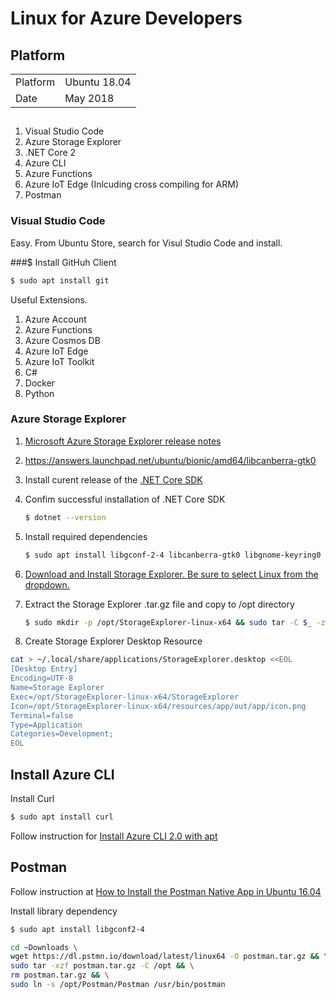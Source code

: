 # Linux for Azure Developers

## Platform

|||
|----|---|
|Platform| Ubuntu 18.04|
|Date|May 2018|

##

1. Visual Studio Code 
2. Azure Storage Explorer
3. .NET Core 2
4. Azure CLI
4. Azure Functions
5. Azure IoT Edge (Inlcuding cross compiling for ARM)
6. Postman


### Visual Studio Code

Easy. From Ubuntu Store, search for Visul Studio Code and install.

###$ Install GitHuh Client

```bash
$ sudo apt install git
```



Useful Extensions.

1. Azure Account
1. Azure Functions
1. Azure Cosmos DB
2. Azure IoT Edge
3. Azure IoT Toolkit
4. C#
5. Docker
6. Python


### Azure Storage Explorer

1. [Microsoft Azure Storage Explorer release notes](https://docs.microsoft.com/en-us/azure/vs-azure-tools-storage-explorer-relnotes)
2. https://answers.launchpad.net/ubuntu/bionic/amd64/libcanberra-gtk0

1. Install curent release of the [.NET Core SDK](https://www.microsoft.com/net/download/linux-package-manager/ubuntu18-04/sdk-current)
2. Confim successful installation of .NET Core SDK
    ```bash
    $ dotnet --version
    ```
3. Install required dependencies
    ```bash
    $ sudo apt install libgconf-2-4 libcanberra-gtk0 libgnome-keyring0
    ```

4. [Download and Install Storage Explorer. Be sure to select Linux from the dropdown.](https://azure.microsoft.com/en-au/features/storage-explorer/)

5. Extract the Storage Explorer .tar.gz file and copy to /opt directory

    ```bash
    $ sudo mkdir -p /opt/StorageExplorer-linux-x64 && sudo tar -C $_ -zxvf StorageExplorer-linux-x64.tar.gz
    ```

6. Create Storage Explorer Desktop Resource 

```bash
cat > ~/.local/share/applications/StorageExplorer.desktop <<EOL
[Desktop Entry]
Encoding=UTF-8
Name=Storage Explorer
Exec=/opt/StorageExplorer-linux-x64/StorageExplorer
Icon=/opt/StorageExplorer-linux-x64/resources/app/out/app/icon.png
Terminal=false
Type=Application
Categories=Development;
EOL
```

## Install Azure CLI

Install Curl
```bash
$ sudo apt install curl
```

Follow instruction for [Install Azure CLI 2.0 with apt](https://docs.microsoft.com/en-us/cli/azure/install-azure-cli-apt?view=azure-cli-latest)

## Postman

Follow instruction at [How to Install the Postman Native App in Ubuntu 16.04](https://blog.bluematador.com/posts/postman-how-to-install-on-ubuntu-1604/)

Install library dependency

```bash
$ sudo apt install libgconf2-4
```
```bash
cd ~Downloads \
wget https://dl.pstmn.io/download/latest/linux64 -O postman.tar.gz && \
sudo tar -xzf postman.tar.gz -C /opt && \
rm postman.tar.gz && \
sudo ln -s /opt/Postman/Postman /usr/bin/postman
```